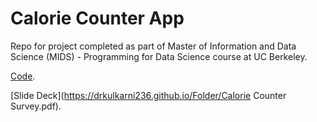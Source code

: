 # Calorie Counter App

Repo for project completed as part of Master of Information and Data Science (MIDS) - Programming for Data Science course at UC Berkeley.

[Code](https://github.com/drkulkarni236/Portfolio/blob/master/Object_Oriented_Programming_Calorie/Calories_Counter.py).

[Slide Deck](https://drkulkarni236.github.io/Folder/Calorie Counter Survey.pdf).


